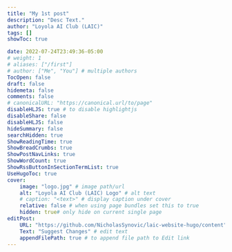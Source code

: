 ```yaml
---
title: "My 1st post"
description: "Desc Text."
author: "Loyola AI Club (LAIC)"
tags: []
showToc: true

date: 2022-07-24T23:49:36-05:00
# weight: 1
# aliases: ["/first"]
# author: ["Me", "You"] # multiple authors
TocOpen: false
draft: false
hidemeta: false
comments: false
# canonicalURL: "https://canonical.url/to/page"
disableHLJS: true # to disable highlightjs
disableShare: false
disableHLJS: false
hideSummary: false
searchHidden: true
ShowReadingTime: true
ShowBreadCrumbs: true
ShowPostNavLinks: true
ShowWordCount: true
ShowRssButtonInSectionTermList: true
UseHugoToc: true
cover:
    image: "logo.jpg" # image path/url
    alt: "Loyola AI Club (LAIC) Logo" # alt text
    # caption: "<text>" # display caption under cover
    relative: false # when using page bundles set this to true
    hidden: true# only hide on current single page
editPost:
    URL: "https://github.com/NicholasSynovic/laic-website-hugo/content"
    Text: "Suggest Changes" # edit text
    appendFilePath: true # to append file path to Edit link
---
```

